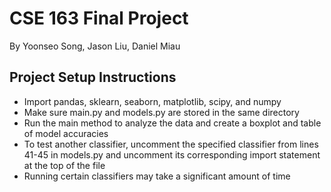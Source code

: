 # CSE 163 Final Project
By Yoonseo Song, Jason Liu, Daniel Miau

 ## Project Setup Instructions

- Import pandas, sklearn, seaborn, matplotlib, scipy, and numpy
- Make sure main.py and models.py are stored in the same directory  
- Run the main method to analyze the data and create a boxplot and table of model accuracies
- To test another classifier, uncomment the specified classifier from lines 41-45 in models.py
  and uncomment its corresponding import statement at the top of the file
- Running certain classifiers may take a significant amount of time